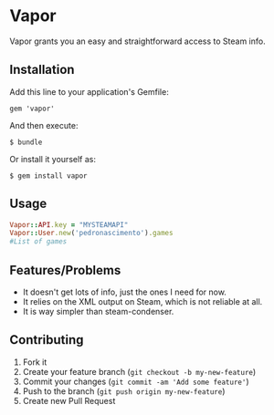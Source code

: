 # Vapor

Vapor grants you an easy and straightforward access to Steam info.
## Installation

Add this line to your application's Gemfile:

    gem 'vapor'

And then execute:

    $ bundle

Or install it yourself as:

    $ gem install vapor

## Usage

```ruby
Vapor::API.key = "MYSTEAMAPI"
Vapor::User.new('pedronascimento').games
#List of games
```

## Features/Problems

* It doesn't get lots of info, just the ones I need for now.
* It relies on the XML output on Steam, which is not reliable at all.
* It is way simpler than steam-condenser.

## Contributing

1. Fork it
2. Create your feature branch (`git checkout -b my-new-feature`)
3. Commit your changes (`git commit -am 'Add some feature'`)
4. Push to the branch (`git push origin my-new-feature`)
5. Create new Pull Request
